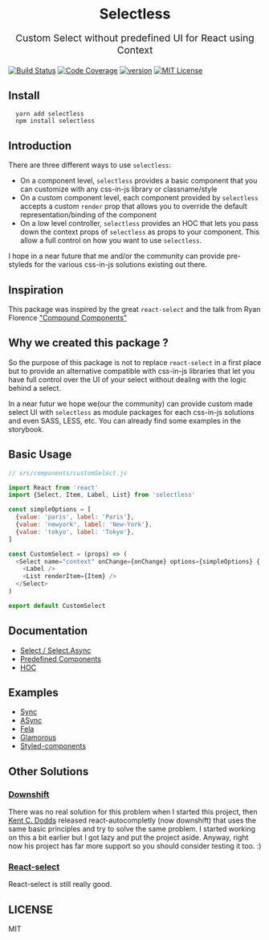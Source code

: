 <h1 align="center">
  Selectless
  <br>
</h1>
<p align="center" style="font-size: 1.2rem;">Custom Select without predefined UI for React using Context</p>

[![Build Status][build-badge]][build]
[![Code Coverage][coverage-badge]][coverage]
[![version][version-badge]][package]
[![MIT License][license-badge]][LICENSE]

## Install

```
  yarn add selectless
  npm install selectless
```

## Introduction

There are three different ways to use `selectless`:

- On a component level, `selectless` provides a basic component that you can customize with any css-in-js library or classname/style
- On a custom component level, each component provided by `selectless` accepts a custom `render` prop that allows you to override the default representation/binding of the component
- On a low level controller, `selectless` provides an HOC that lets you pass down the context props of `selectless` as props to your component. This allow a full control on how you want to use `selectless`.

I hope in a near future that me and/or the community can provide pre-styleds for the various css-in-js solutions existing out there.

## Inspiration
This package was inspired by the great `react-select` and the talk from Ryan Florence ["Compound Components"](https://www.youtube.com/watch?v=hEGg-3pIHlE)

## Why we created this package ?

So the purpose of this package is not to replace `react-select` in a first place but to provide an alternative compatible with css-in-js libraries that let you have full control over the UI of your select without dealing with the logic behind a select.

In a near futur we hope we(our the community) can provide custom made select UI with `selectless` as module packages for each css-in-js solutions and even SASS, LESS, etc. You can already find some examples in the storybook.

## Basic Usage
```javascript
// src/components/customSelect.js

import React from 'react'
import {Select, Item, Label, List} from 'selectless'

const simpleOptions = [
  {value: 'paris', label: 'Paris'},
  {value: 'newyork', label: 'New-York'},
  {value: 'tokyo', label: 'Tokyo'},
]

const CustomSelect = (props) => (
  <Select name="context" onChange={onChange} options={simpleOptions} {...props}>
    <Label />
    <List renderItem={Item} />
  </Select>
)

export default CustomSelect
```

## Documentation

- [Select / Select.Async](docs/select.md)
- [Predefined Components](docs/sub-components.md)
- [HOC](docs/HOC.md)

## Examples

- [Sync](stories/sync.js)
- [ASync](stories/async.js)
- [Fela](stories/fela.js)
- [Glamorous](stories/glamorous.js)
- [Styled-components](stories/styled.js)

## Other Solutions

### [Downshift](https://github.com/paypal/downshift)
There was no real solution for this problem when I started this project, then [Kent C. Dodds](https://github.com/kentcdodds/) released react-autocompletly (now downshift) that uses the same basic principles and try to solve the same problem.
I started working on this a bit earlier but I got lazy and put the project aside.
Anyway, right now his project has far more support so you should consider testing it too. :)

### [React-select](http://jedwatson.github.io/react-select/)
React-select is still really good.

## LICENSE

MIT


[build-badge]: https://img.shields.io/travis/Kilix/selectless.svg?style=flat-square
[build]: https://travis-ci.org/Kilix/selectless
[coverage-badge]: https://img.shields.io/codecov/c/github/Kilix/selectless.svg?style=flat-square
[coverage]: https://codecov.io/github/Kilix/selectless
[version-badge]: https://img.shields.io/npm/v/selectless.svg?style=flat-square
[package]: https://www.npmjs.com/package/selectless
[license-badge]: https://img.shields.io/npm/l/glamorous.svg?style=flat-square
[license]: https://github.com/paypal/glamorous/blob/master/LICENSE